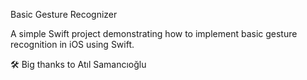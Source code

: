 Basic Gesture Recognizer

A simple Swift project demonstrating how to implement basic gesture recognition in iOS using Swift.

🛠️ Big thanks to Atıl Samancıoğlu
